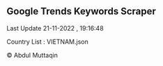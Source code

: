 

## Google Trends Keywords Scraper 
 
Last Update 21-11-2022 , 19:16:48

Country List :
VIETNAM.json



© Abdul Muttaqin 
